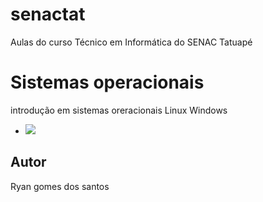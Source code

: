 # senactat
Aulas do curso Técnico em Informática do SENAC Tatuapé

# Sistemas operacionais
introdução em sistemas oreracionais
Linux
Windows


- ![]([https://github.com/ryangsantos/scratch/blob/main/assets/icones/certificado%20online%20ryan.jpg](https://www.scurra.com.br/blog/wp-content/uploads/2015/09/linux-windows-hosting.png)https://www.scurra.com.br/blog/wp-content/uploads/2015/09/linux-windows-hosting.png)
## Autor
Ryan gomes dos santos
